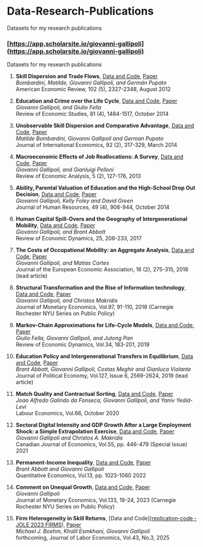# Data-Research-Publications
Datasets for my research publications


### [https://app.scholarsite.io/giovanni-gallipoli](https://app.scholarsite.io/giovanni-gallipoli)
Datasets for my research publications

1. **Skill Dispersion and Trade Flows**, [Data and Code](https://github.com/ggallipoli/Data-Research-Publications/tree/master/Skill-Dispersion-and-Trade-Flows), [Paper](https://app.scholarsite.io/giovanni-gallipoli/articles/skill-dispersion-and-trade-flows) <br/>
*Bombardini, Matilde, Giovanni Gallipoli, and Germán Pupato* <br/>
American Economic Review, 102 (5), 2327-2348, August 2012

2. **Education and Crime over the Life Cycle**, [Data and Code](https://github.com/ggallipoli/Data-Research-Publications/tree/master/Education-and-Crime-over-the-Life-Cycle), [Paper](https://app.scholarsite.io/giovanni-gallipoli/articles/education-and-crime-over-the-life-cycle) <br/>
*Giovanni Gallipoli, and Giulio Fella* <br/>
Review of Economic Studies, 81 (4), 1484-1517, October 2014

3. **Unobservable Skill Dispersion and Comparative Advantage**, [Data and Code](https://github.com/ggallipoli/Data-Research-Publications/tree/master/Unobservable-Skill-Dispersion-and-Comparative-Advantage), [Paper](https://app.scholarsite.io/giovanni-gallipoli/articles/unobservable-skill-dispersion-and-comparative-advantage) <br/>
*Matilde Bombardini, Giovanni Gallipoli and German Pupato* <br/>
Journal of International Economics, 92 (2), 317-329, March 2014

4. **Macroeconomic Effects of Job Reallocations: A Survey**, [Data and Code](https://github.com/ggallipoli/Data-Research-Publications/tree/master/Macroeconomic-Effects-of-Job-Reallocations), [Paper](https://app.scholarsite.io/giovanni-gallipoli/articles/macroeconomic-effects-of-job-reallocations-a-survey) <br/>
*Giovanni Gallipoli, and Gianluigi Pelloni* <br/>
Review of Economic Analysis, 5 (2), 127-176, 2013

5. **Ability, Parental Valuation of Education and the High-School Drop Out Decision**, [Data and Code](https://github.com/ggallipoli/Data-Research-Publications/tree/master/Ability-Parental-Valuation-of-Education-and-the-High-School%20Drop-Out-Decision), [Paper](https://app.scholarsite.io/giovanni-gallipoli/articles/ability-parental-valuation-of-education-and-the-high-school-drop-out-decision) <br/>
*Giovanni Gallipoli, Kelly Foley and David Green* <br/>
Journal of Human Resources, 49 (4), 906-944, October 2014

6. **Human Capital Spill-Overs and the Geography of Intergenerational Mobility**, [Data and Code](https://github.com/ggallipoli/Data-Research-Publications/tree/master/Human-Capital-Spill-Overs-and-the-Geography-of-Intergenerational-Mobility), [Paper](https://app.scholarsite.io/giovanni-gallipoli/articles/human-capital-inequality-empirical-evidence) <br/>
*Giovanni Gallipoli, and Brant Abbott* <br/>
Review of Economic Dynamics, 25, 208-233, 2017

7. **The Costs of Occupational Mobility: an Aggregate Analysis**, [Data and Code](https://github.com/ggallipoli/Data-Research-Publications/tree/master/The-Costs-of-Occupational-Mobility-An-Aggregate-Analysis), [Paper](https://app.scholarsite.io/giovanni-gallipoli/articles/the-costs-of-occupational-mobility-an-aggregate-analysis) <br/>
*Giovanni Gallipoli, and Matias Cortes* <br/>
Journal of the European Economic Association, 16 (2), 275-315, 2018 (lead article)

8. **Structural Transformation and the Rise of Information technology**, [Data and Code](https://github.com/ggallipoli/Data-Research-Publications/tree/master/Structural-Transformation-and-the-Rise-of-information-technology), [Paper](https://app.scholarsite.io/giovanni-gallipoli/articles/structural-transformation-and-the-rise-of-information-technology-5) <br/>
*Giovanni Gallipoli, and Christos Makridis* <br/>
Journal of Monetary Economics, Vol.97, 91-110, 2018 (Carnegie Rochester NYU Series on Public Policy)

9. **Markov-Chain Approximations for Life-Cycle Models**, [Data and Code](https://github.com/ggallipoli/Data-Research-Publications/tree/master/Markov-Chain-Approximations-for-Life-Cycle), [Paper](https://app.scholarsite.io/giovanni-gallipoli/articles/markov-chain-approximations-in-life-cycle-models) <br/>
*Giulio Fella, Giovanni Gallipoli, and Jutong Pan* <br/>
Review of Economic Dynamics, Vol.34, 183-201, 2019

10. **Education Policy and Intergenerational Transfers in Equilibrium**, [Data and Code](https://www.dropbox.com/s/t30vdm7x70vdiv4/AGMV_JPE2019-data_and_code_by_table.zip?dl=0), [Paper](https://app.scholarsite.io/giovanni-gallipoli/articles/education-policy-and-intergenerational-transfers-in-equilibrium) <br/>
*Brant Abbott, Giovanni Gallipoli, Costas Meghir and Gianluca Violante* <br/>
Journal of Political Economy, Vol.127, Issue 6, 2569-2624, 2019 (lead article)

11. **Match Quality and Contractual Sorting**, [Data and Code](https://www.dropbox.com/s/1xayzu48ozcg5zw/FGY_LE2020-data_and_code_by_table.zip?dl=0), [Paper](https://app.scholarsite.io/giovanni-gallipoli/articles/match-quality-and-contractual-sorting) <br/>
*Joao Alfredo Galindo da Fonseca, Giovanni Gallipoli, and Yaniv Yedid-Levi* <br/>
Labour Economics, Vol.66, October 2020

12. **Sectoral Digital Intensity and GDP Growth After a Large Employment Shock: a Simple Extrapolation Exercise**, [Data and Code](https://www.dropbox.com/s/jqq2hdignzdaj9d/Gallipoli_Makridis_%20CJE%202021_data%20and%20code.zip?dl=0), [Paper](https://app.scholarsite.io/giovanni-gallipoli/articles/sectoral-digital-intensity-and-gdp-growth-after-a-large-employment-shock) <br/>
*Giovanni Gallipoli and Christos A. Makridis* <br/>
Canadian Journal of Economics, Vol.55, pp. 446-479 (Special Issue) 2021

13. **Permanent-Income Inequality**, [Data and Code](https://www.dropbox.com/s/np3u89jcvxcnv2l/Abbott_Gallipoli_QE2022_Permanent-Income-Inequality.zip?dl=0), [Paper](https://app.scholarsite.io/giovanni-gallipoli/articles/permanent-income-inequality) <br/>
*Brant Abbott and Giovanni Gallipoli* <br/>
Quantitative Economics, Vol.13, pp. 1023-1060 2022

14. **Comment on Unequal Growth**, [Data and Code](https://github.com/ggallipoli/Data-Research-Publications/tree/ac34d5d712a909c2cae3e784c3b46acdac9e7f8c/LippiPerri_exercise), [Paper](https://app.getsphere.com/giovanni-gallipoli/articles/comments-on-unequal-growth) <br/>
*Giovanni Gallipoli* <br/>
Journal of Monetary Economics, Vol.133, 19-24, 2023 (Carnegie Rochester NYU Series on Public Policy)

15. **Firm Heterogeneity in Skill Returns**, [Data and Code]([replication-code - JOLE 2023 FIRMS](https://github.com/ggallipoli/Data-Research-Publications/tree/8bcd9aa07fc42217e2ddc799f6959194ca539132/replication-code%20-%20JOLE%202023%20FIRMS)), [Paper](https://app.getsphere.com/giovanni-gallipoli/articles/firm-heterogeneity-in-skill-returns) <br/>
*Michael J. Boehm, Khalil Esmkhani, Giovanni Gallipoli* <br/>
forthcoming, Journal of Labor Economics, Vol.43, No.3, 2025 









